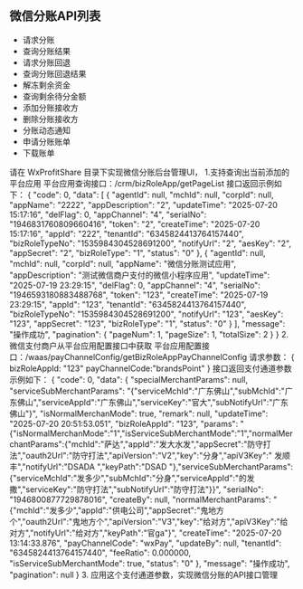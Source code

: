 ## 微信分账API列表
- 请求分账
- 查询分账结果
- 请求分账回退
- 查询分账回退结果
- 解冻剩余资金
- 查询剩余待分金额
- 添加分账接收方
- 删除分账接收方
- 分账动态通知
- 申请分账账单
- 下载账单

请在 WxProfitShare 目录下实现微信分账后台管理UI，
1.支持查询出当前添加的平台应用
平台应用查询接口：/crm/bizRoleApp/getPageList
接口返回示例如下：
{
    "code": 0,
    "data": [
        {
            "agentId": null,
            "mchId": null,
            "corpId": null,
            "appName": "2222",
            "appDescription": "2",
            "updateTime": "2025-07-20 15:17:16",
            "delFlag": 0,
            "appChannel": "4",
            "serialNo": "1946831760809660416",
            "token": "2",
            "createTime": "2025-07-20 15:17:16",
            "appId": "222",
            "tenantId": "6345824413764157440",
            "bizRoleTypeNo": "1535984304528691200",
            "notifyUrl": "2",
            "aesKey": "2",
            "appSecret": "2",
            "bizRoleType": "1",
            "status": "0"
        },
        {
            "agentId": null,
            "mchId": null,
            "corpId": null,
            "appName": "微信分账测试应用",
            "appDescription": "测试微信商户支付的微信小程序应用",
            "updateTime": "2025-07-19 23:29:15",
            "delFlag": 0,
            "appChannel": "4",
            "serialNo": "1946593180883488768",
            "token": "123",
            "createTime": "2025-07-19 23:29:15",
            "appId": "123",
            "tenantId": "6345824413764157440",
            "bizRoleTypeNo": "1535984304528691200",
            "notifyUrl": "123",
            "aesKey": "123",
            "appSecret": "123",
            "bizRoleType": "1",
            "status": "0"
        }
    ],
    "message": "操作成功",
    "pagination": {
        "pageNum": 1,
        "pageSize": 1,
        "totalSize": 2
    }
}
2.微信支付商户从平台应用配置接口中获取
平台应用配置接口：/waas/payChannelConfig/getBizRoleAppPayChannelConfig
请求参数：
{
bizRoleAppId: "123"
payChannelCode:"brandsPoint"
}
接口返回支付通道参数示例如下：
{
    "code": 0,
    "data": {
        "specialMerchantParams": null,
        "serviceSubMerchantParams": "{\"serviceMchId\":\"广东佛山\",\"subMchId\":\"广东佛山\",\"serviceAppId\":\"广东佛山\",\"serviceKey\":\"官大\",\"subNotifyUrl\":\"广东佛山\"}",
        "isNormalMerchanMode": true,
        "remark": null,
        "updateTime": "2025-07-20 20:51:53.051",
        "bizRoleAppId": "123",
        "params": "{\"isNormalMerchanMode\":\"1\",\"isServiceSubMerchantMode\":\"1\",\"normalMerchantParams\":{\"mchId\":\"萨达\",\"appId\":\"发大水发\",\"appSecret\":\"防守打法\",\"oauth2Url\":\"防守打法\",\"apiVersion\":\"V2\",\"key\":\"分身\",\"apiV3Key\":\" 发顺丰\",\"notifyUrl\":\"DSADA \",\"keyPath\":\"DSAD \"},\"serviceSubMerchantParams\":{\"serviceMchId\":\"发多少\",\"subMchId\":\"分身\",\"serviceAppId\":\"的发撒\",\"serviceKey\":\"防守打法\",\"subNotifyUrl\":\"防守打法\"}}",
        "serialNo": "1946800877729878016",
        "createBy": null,
        "normalMerchantParams": "{\"mchId\":\"发多少\",\"appId\":\"供电公司\",\"appSecret\":\"鬼地方个\",\"oauth2Url\":\"鬼地方个\",\"apiVersion\":\"V3\",\"key\":\"给对方\",\"apiV3Key\":\"给对方\",\"notifyUrl\":\"给对方\",\"keyPath\":\"官ga\"}",
        "createTime": "2025-07-20 13:14:33.876",
        "payChannelCode": "wxPay",
        "updateBy": null,
        "tenantId": "6345824413764157440",
        "feeRatio": 0.000000,
        "isServiceSubMerchantMode": true,
        "status": "0"
    },
    "message": "操作成功",
    "pagination": null
}
3. 应用这个支付通道参数，实现微信分账的API接口管理


